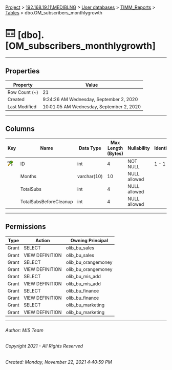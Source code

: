 #### 

[Project](../../../../index.md) > [192.168.19.11\\MEDIBLNG](../../../index.md) > [User databases](../../index.md) > [TIMM_Reports](../index.md) > [Tables](Tables.md) > dbo.OM_subscribers_monthlygrowth

# ![Tables](../../../../Images/Table32.png) [dbo].[OM_subscribers_monthlygrowth]

---

## <a name="#properties"></a>Properties

| Property | Value |
|---|---|
| Row Count (~) | 21 |
| Created | 9:24:26 AM Wednesday, September 2, 2020 |
| Last Modified | 10:01:05 AM Wednesday, September 2, 2020 |


---

## <a name="#columns"></a>Columns

| Key | Name | Data Type | Max Length (Bytes) | Nullability | Identity |
|---|---|---|---|---|---|
| [![Cluster Primary Key PK__OM_subsc__3214EC271E9F4D88: ID](../../../../Images/pkcluster.png)](#indexes) | ID | int | 4 | NOT NULL | 1 - 1 |
|  | Months | varchar(10) | 10 | NULL allowed |  |
|  | TotalSubs | int | 4 | NULL allowed |  |
|  | TotalSubsBeforeCleanup | int | 4 | NULL allowed |  |


---

## <a name="#permissions"></a>Permissions

| Type | Action | Owning Principal |
|---|---|---|
| Grant | SELECT | olib_bu_sales |
| Grant | VIEW DEFINITION | olib_bu_sales |
| Grant | SELECT | olib_bu_orangemoney |
| Grant | VIEW DEFINITION | olib_bu_orangemoney |
| Grant | SELECT | olib_bu_mis_add |
| Grant | VIEW DEFINITION | olib_bu_mis_add |
| Grant | SELECT | olib_bu_finance |
| Grant | VIEW DEFINITION | olib_bu_finance |
| Grant | SELECT | olib_bu_marketing |
| Grant | VIEW DEFINITION | olib_bu_marketing |


---

###### Author:  MIS Team

###### Copyright 2021 - All Rights Reserved

###### Created: Monday, November 22, 2021 4:40:59 PM

